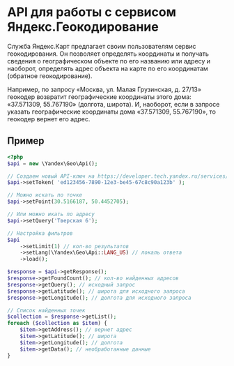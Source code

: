API для работы с сервисом Яндекс.Геокодирование
===============================================

Служба Яндекс.Карт предлагает своим пользователям сервис геокодирования. Он позволяет определять координаты и получать
сведения о географическом объекте по его названию или адресу и наоборот, определять адрес объекта на карте по его
координатам (обратное геокодирование).

Например, по запросу «Москва, ул. Малая Грузинская, д. 27/13» геокодер возвратит географические координаты этого
дома: «37.571309, 55.767190» (долгота, широта). И, наоборот, если в запросе указать географические координаты
дома «37.571309, 55.767190», то геокодер вернет его адрес.

Пример
------

```php
<?php
$api = new \Yandex\Geo\Api();

// Создаем новый API-ключ на https://developer.tech.yandex.ru/services/3
$api->setToken( 'ed123456-7890-12e3-be45-67c8c90a123b' );

// Можно искать по точке
$api->setPoint(30.5166187, 50.4452705);

// Или можно икать по адресу
$api->setQuery('Тверская 6');

// Настройка фильтров
$api
    ->setLimit(1) // кол-во результатов
    ->setLang(\Yandex\Geo\Api::LANG_US) // локаль ответа
    ->load();

$response = $api->getResponse();
$response->getFoundCount(); // кол-во найденных адресов
$response->getQuery(); // исходный запрос
$response->getLatitude(); // широта для исходного запроса
$response->getLongitude(); // долгота для исходного запроса

// Список найденных точек
$collection = $response->getList();
foreach ($collection as $item) {
    $item->getAddress(); // вернет адрес
    $item->getLatitude(); // широта
    $item->getLongitude(); // долгота
    $item->getData(); // необработанные данные
}
```